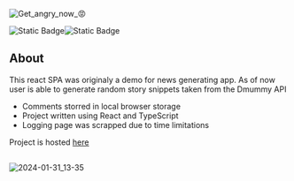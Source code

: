 ![Get_angry_now_😡](https://github.com/ThickBunBun/React-news-raction-app/assets/81237388/3bc8b821-5fe4-4b34-909b-b1ddf2d416cd)

![Static Badge](https://img.shields.io/badge/React-black?logo=React)![Static Badge](https://img.shields.io/badge/TypeScript-black?logo=TypeScript)

## About
This react SPA was originaly a demo for news generating app. 
As of now user is able to generate random story snippets taken from the Dmummy API
- Comments storred in local browser storage
- Project written using React and TypeScript
- Logging page was scrapped due to time limitations

Project is hosted [here](https://thickbunbun.github.io/React-news-raction-app/)
##
![2024-01-31_13-35](https://github.com/ThickBunBun/React-news-raction-app/assets/81237388/ba74f4ad-0875-40dc-86a5-84072fcac68f)
